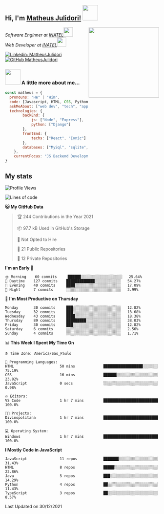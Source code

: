 <h2> Hi, I'm <a href="https://matheusjulidori.github.io" target="_blank">Matheus Julidori!</a> <img src="https://media.giphy.com/media/12oufCB0MyZ1Go/giphy.gif" width="50"></h2>
<img align='right' src="https://media.giphy.com/media/M9gbBd9nbDrOTu1Mqx/giphy.gif" width="230">
<p><em>Software Enginner at <a href="http://www.inatel.br" target="_blank">INATEL</a><img src="https://media.giphy.com/media/fYSnHlufseco8Fh93Z/giphy.gif" width="30"></br>
  Web Developer at <a href="http://www.inatel.br" target="_blank">INATEL</a><img src="https://media.giphy.com/media/WUlplcMpOCEmTGBtBW/giphy.gif" width="30"> 
</em></p>

[![Linkedin: MatheusJulidori](https://img.shields.io/badge/-MatheusJulidori-blue?style=flat-square&logo=Linkedin&logoColor=white&link=https://www.linkedin.com/in/MatheusJulidori/)](https://www.linkedin.com/in/MatheusJulidori/)
[![GitHub MatheusJulidori](https://img.shields.io/github/followers/matheusjulidori?label=follow&style=social)](https://github.com/MatheusJulidori)


### <img src="https://media.giphy.com/media/VgCDAzcKvsR6OM0uWg/giphy.gif" width="50"> A little more about me...  

```javascript
const matheus = {
  pronouns: "He" | "Him",
  code: [Javascript, HTML, CSS, Python, Java, C++, C],
  askMeAbout: ["web dev", "tech", "app dev", "games"],
  technologies: {
        backEnd: {
            js: ["Node", "Express"],
            python: ["Django"]
        },
        frontEnd: {
            techs: ["React", "Ionic"]
        },
        databases: ["MySql", "sqlite","PostgreSQL"],
    },
    currentFocus: "JS Backend Development",
}
```
<h2>My stats</h2>

<!--START_SECTION:waka-->
![Profile Views](http://img.shields.io/badge/Profile%20Views-22-blue)

![Lines of code](https://img.shields.io/badge/From%20Hello%20World%20I%27ve%20Written-497%20Thousand%20lines%20of%20code-blue)

**🐱 My GitHub Data** 

> 🏆 244 Contributions in the Year 2021
 > 
> 📦 97.7 kB Used in GitHub's Storage 
 > 
> 🚫 Not Opted to Hire
 > 
> 📜 21 Public Repositories 
 > 
> 🔑 12 Private Repositories  
 > 
**I'm an Early 🐤** 

```text
🌞 Morning    60 commits     ██████░░░░░░░░░░░░░░░░░░░   25.64% 
🌆 Daytime    127 commits    █████████████░░░░░░░░░░░░   54.27% 
🌃 Evening    40 commits     ████░░░░░░░░░░░░░░░░░░░░░   17.09% 
🌙 Night      7 commits      ░░░░░░░░░░░░░░░░░░░░░░░░░   2.99%

```
📅 **I'm Most Productive on Thursday** 

```text
Monday       30 commits     ███░░░░░░░░░░░░░░░░░░░░░░   12.82% 
Tuesday      32 commits     ███░░░░░░░░░░░░░░░░░░░░░░   13.68% 
Wednesday    43 commits     ████░░░░░░░░░░░░░░░░░░░░░   18.38% 
Thursday     89 commits     █████████░░░░░░░░░░░░░░░░   38.03% 
Friday       30 commits     ███░░░░░░░░░░░░░░░░░░░░░░   12.82% 
Saturday     6 commits      ░░░░░░░░░░░░░░░░░░░░░░░░░   2.56% 
Sunday       4 commits      ░░░░░░░░░░░░░░░░░░░░░░░░░   1.71%

```


📊 **This Week I Spent My Time On** 

```text
⌚︎ Time Zone: America/Sao_Paulo

💬 Programming Languages: 
HTML                     50 mins             ██████████████████░░░░░░░   75.19% 
CSS                      16 mins             ██████░░░░░░░░░░░░░░░░░░░   23.82% 
JavaScript               0 secs              ░░░░░░░░░░░░░░░░░░░░░░░░░   0.98%

🔥 Editors: 
VS Code                  1 hr 7 mins         █████████████████████████   100.0%

🐱‍💻 Projects: 
Divinopolitana           1 hr 7 mins         █████████████████████████   100.0%

💻 Operating System: 
Windows                  1 hr 7 mins         █████████████████████████   100.0%

```

**I Mostly Code in JavaScript** 

```text
JavaScript               11 repos            ███████░░░░░░░░░░░░░░░░░░   31.43% 
HTML                     8 repos             █████░░░░░░░░░░░░░░░░░░░░   22.86% 
Java                     5 repos             ███░░░░░░░░░░░░░░░░░░░░░░   14.29% 
Python                   4 repos             ██░░░░░░░░░░░░░░░░░░░░░░░   11.43% 
TypeScript               3 repos             ██░░░░░░░░░░░░░░░░░░░░░░░   8.57%

```



 Last Updated on 30/12/2021
<!--END_SECTION:waka-->

